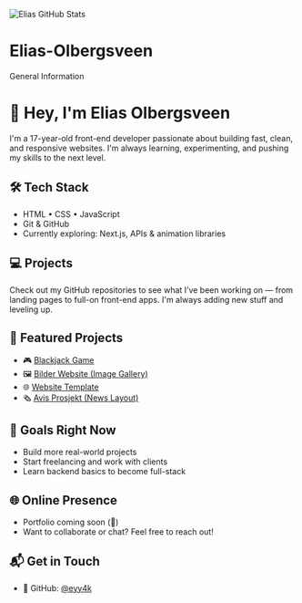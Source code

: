 ![Elias GitHub Stats](https://github-readme-stats.vercel.app/api?username=eyy4k&show_icons=true&count_private=true)


# Elias-Olbergsveen
General Information

# 👋 Hey, I'm Elias Olbergsveen

I'm a 17-year-old front-end developer passionate about building fast, clean, and responsive websites. I'm always learning, experimenting, and pushing my skills to the next level.

## 🛠️ Tech Stack
- HTML • CSS • JavaScript
- Git & GitHub
- Currently exploring: Next.js, APIs & animation libraries

## 💻 Projects
Check out my GitHub repositories to see what I’ve been working on — from landing pages to full-on front-end apps. I'm always adding new stuff and leveling up.


## 🔗 Featured Projects
- 🎮 [Blackjack Game](https://github.com/eyy4k/blackjack)
- 🖼️ [Bilder Website (Image Gallery)](https://github.com/eyy4k/Bilder-Website)
- 🌐 [Website Template](https://github.com/eyy4k/Website-Template)
- 🗞️ [Avis Prosjekt (News Layout)](https://github.com/eyy4k/Avis-Prosjekt)

## 🎯 Goals Right Now
- Build more real-world projects
- Start freelancing and work with clients
- Learn backend basics to become full-stack

## 🌐 Online Presence
- Portfolio coming soon (👀)
- Want to collaborate or chat? Feel free to reach out!

## 📬 Get in Touch
- 🐙 GitHub: [@eyy4k](https://github.com/Elias.Olbergsveen)

